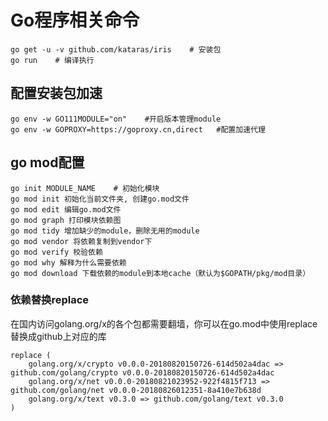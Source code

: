 # Go程序相关命令
```
go get -u -v github.com/kataras/iris    # 安装包
go run    # 编译执行
```
## 配置安装包加速
```
go env -w GO111MODULE="on"    #开启版本管理module
go env -w GOPROXY=https://goproxy.cn,direct   #配置加速代理
```
## go mod配置
```
go init MODULE_NAME    # 初始化模块
go mod init 初始化当前文件夹, 创建go.mod文件
go mod edit 编辑go.mod文件
go mod graph 打印模块依赖图
go mod tidy 增加缺少的module，删除无用的module
go mod vendor 将依赖复制到vendor下
go mod verify 校验依赖
go mod why 解释为什么需要依赖
go mod download 下载依赖的module到本地cache（默认为$GOPATH/pkg/mod目录）
```
### 依赖替换replace
在国内访问golang.org/x的各个包都需要翻墙，你可以在go.mod中使用replace替换成github上对应的库

```
replace (
    golang.org/x/crypto v0.0.0-20180820150726-614d502a4dac => github.com/golang/crypto v0.0.0-20180820150726-614d502a4dac
    golang.org/x/net v0.0.0-20180821023952-922f4815f713 => github.com/golang/net v0.0.0-20180826012351-8a410e7b638d
    golang.org/x/text v0.3.0 => github.com/golang/text v0.3.0
)
```
